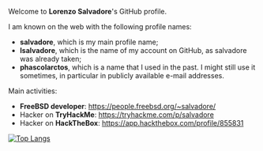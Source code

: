 Welcome to **Lorenzo Salvadore**'s GitHub profile.

I am known on the web with the following profile names:
* **salvadore**, which is my main profile name;
* **lsalvadore**, which is the name of my account on GitHub, as salvadore was already taken;
* **phascolarctos**, which is a name that I used in the past. I might still use it sometimes, in particular in publicly available e-mail addresses.

Main activities:
* **FreeBSD developer**: https://people.freebsd.org/~salvadore/
* Hacker on **TryHackMe**: https://tryhackme.com/p/salvadore
* Hacker on **HackTheBox**: https://app.hackthebox.com/profile/855831

[![Top Langs](https://github-readme-stats.vercel.app/api/top-langs/?username=lsalvadore&count_private=true&layout=compact&langs_count=20)](https://github.com/anuraghazra/github-readme-stats)
